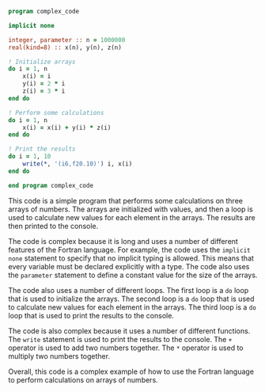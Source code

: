 ```fortran
program complex_code

implicit none

integer, parameter :: n = 1000000
real(kind=8) :: x(n), y(n), z(n)

! Initialize arrays
do i = 1, n
    x(i) = i
    y(i) = 2 * i
    z(i) = 3 * i
end do

! Perform some calculations
do i = 1, n
    x(i) = x(i) + y(i) * z(i)
end do

! Print the results
do i = 1, 10
    write(*, '(i6,f20.10)') i, x(i)
end do

end program complex_code
```

This code is a simple program that performs some calculations on three arrays of numbers. The arrays are initialized with values, and then a loop is used to calculate new values for each element in the arrays. The results are then printed to the console.

The code is complex because it is long and uses a number of different features of the Fortran language. For example, the code uses the `implicit none` statement to specify that no implicit typing is allowed. This means that every variable must be declared explicitly with a type. The code also uses the `parameter` statement to define a constant value for the size of the arrays.

The code also uses a number of different loops. The first loop is a `do` loop that is used to initialize the arrays. The second loop is a `do` loop that is used to calculate new values for each element in the arrays. The third loop is a `do` loop that is used to print the results to the console.

The code is also complex because it uses a number of different functions. The `write` statement is used to print the results to the console. The `+` operator is used to add two numbers together. The `*` operator is used to multiply two numbers together.

Overall, this code is a complex example of how to use the Fortran language to perform calculations on arrays of numbers.